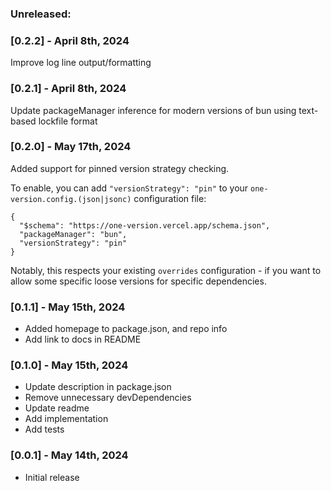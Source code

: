 ### Unreleased:

### [0.2.2] - April 8th, 2024

Improve log line output/formatting

### [0.2.1] - April 8th, 2024

Update packageManager inference for modern versions of bun using text-based lockfile format

### [0.2.0] - May 17th, 2024

Added support for pinned version strategy checking.

To enable, you can add `"versionStrategy": "pin"` to your `one-version.config.(json|jsonc)` configuration file:

```jsonc
{
  "$schema": "https://one-version.vercel.app/schema.json",
  "packageManager": "bun",
  "versionStrategy": "pin"
}
```

Notably, this respects your existing `overrides` configuration - if you want to allow some specific loose versions for specific dependencies.

### [0.1.1] - May 15th, 2024

- Added homepage to package.json, and repo info
- Add link to docs in README

### [0.1.0] - May 15th, 2024

- Update description in package.json
- Remove unnecessary devDependencies
- Update readme
- Add implementation
- Add tests

### [0.0.1] - May 14th, 2024

- Initial release
